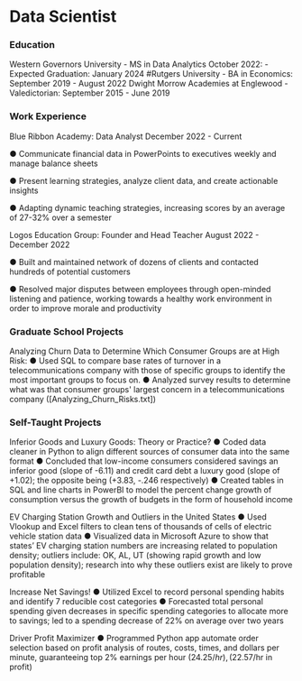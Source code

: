# Data Scientist

### Education
Western Governors University - MS in Data Analytics October 2022: - Expected Graduation: January 2024
#Rutgers University - BA in Economics: September 2019 - August 2022
Dwight Morrow Academies at Englewood - Valedictorian: September 2015 - June 2019

### Work Experience
Blue Ribbon Academy: Data Analyst December 2022 - Current

● Communicate financial data in PowerPoints to executives weekly and manage balance sheets

● Present learning strategies, analyze client data, and create actionable insights

● Adapting dynamic teaching strategies, increasing scores by an average of 27-32% over a semester

Logos Education Group: Founder and Head Teacher August 2022 - December 2022

● Built and maintained network of dozens of clients and contacted hundreds of potential customers

● Resolved major disputes between employees through open-minded listening and patience,
working towards a healthy work environment in order to improve morale and productivity

### Graduate School Projects

Analyzing Churn Data to Determine Which Consumer Groups are at High Risk:
● Used SQL to compare base rates of turnover in a telecommunications company with those of specific groups
to identify the most important groups to focus on.
● Analyzed survey results to determine what was that consumer groups' largest concern in a telecommunications
company
([Analyzing_Churn_Risks.txt])




### Self-Taught Projects
Inferior Goods and Luxury Goods: Theory or Practice?
● Coded data cleaner in Python to align different sources of consumer data into the same format
● Concluded that low-income consumers considered savings an inferior good (slope of -6.11) and
credit card debt a luxury good (slope of +1.02); the opposite being (+3.83, -.246 respectively)
● Created tables in SQL and line charts in PowerBI to model the percent change growth of
consumption versus the growth of budgets in the form of household income

EV Charging Station Growth and Outliers in the United States
● Used Vlookup and Excel filters to clean tens of thousands of cells of electric vehicle station data
● Visualized data in Microsoft Azure to show that states’ EV charging station numbers are
increasing related to population density; outliers include: OK, AL, UT (showing rapid growth and
low population density); research into why these outliers exist are likely to prove profitable

Increase Net Savings!
● Utilized Excel to record personal spending habits and identify 7 reducible cost categories
● Forecasted total personal spending given decreases in specific spending categories to allocate
more to savings; led to a spending decrease of 22% on average over two years

Driver Profit Maximizer
● Programmed Python app automate order selection based on profit analysis of routes, costs, times,
and dollars per minute, guaranteeing top 2% earnings per hour ($24.25/hr), ($22.57/hr in profit)
